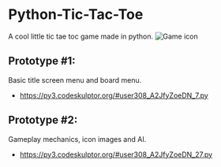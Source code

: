 # Python-Tic-Tac-Toe
A cool little tic tae toc game made in python.
![Game icon](https://raw.githubusercontent.com/RXCodes/Python-Tic-Tac-Toe/main/images/Icon.jpeg)

## Prototype #1:
Basic title screen menu and board menu.
- https://py3.codeskulptor.org/#user308_A2JfyZoeDN_7.py

## Prototype #2:
Gameplay mechanics, icon images and AI.
- https://py3.codeskulptor.org/#user308_A2JfyZoeDN_27.py
